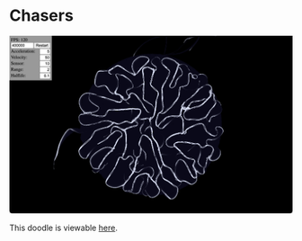# Chasers

<img src="https://github.com/Athenodoros/Chasers/blob/main/screenshot.png" width="600">

This doodle is viewable [here](https://athenodoros.github.io/Chasers/).
